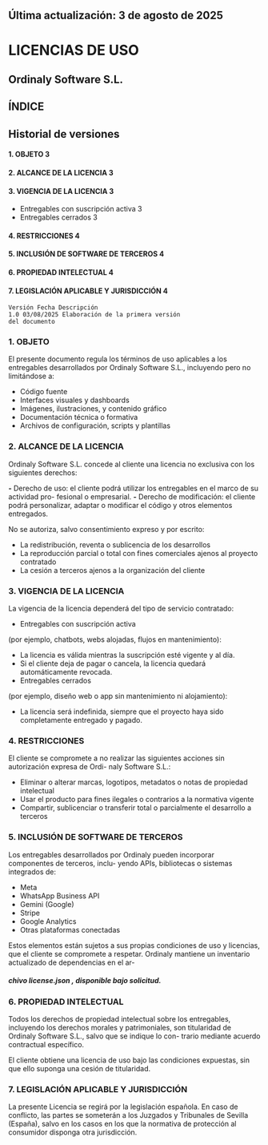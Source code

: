 ## Última actualización: 3 de agosto de 2025

# LICENCIAS DE USO

## Ordinaly Software S.L.


## ÍNDICE

## Historial de versiones

#### 1. OBJETO 3

#### 2. ALCANCE DE LA LICENCIA 3

#### 3. VIGENCIA DE LA LICENCIA 3

- Entregables con suscripción activa 3
- Entregables cerrados 3

#### 4. RESTRICCIONES 4

#### 5. INCLUSIÓN DE SOFTWARE DE TERCEROS 4

#### 6. PROPIEDAD INTELECTUAL 4

#### 7. LEGISLACIÓN APLICABLE Y JURISDICCIÓN 4

```
Versión Fecha Descripción
1.0 03/08/2025 Elaboración de la primera versión
del documento
```

### 1. OBJETO

El presente documento regula los términos de uso aplicables a los entregables desarrollados
por Ordinaly Software S.L., incluyendo pero no limitándose a:

- Código fuente
- Interfaces visuales y dashboards
- Imágenes, ilustraciones, y contenido gráfico
- Documentación técnica o formativa
- Archivos de configuración, scripts y plantillas

### 2. ALCANCE DE LA LICENCIA

Ordinaly Software S.L. concede al cliente una licencia no exclusiva con los siguientes derechos:

**-** Derecho de uso: el cliente podrá utilizar los entregables en el marco de su actividad pro-
    fesional o empresarial.
**-** Derecho de modificación: el cliente podrá personalizar, adaptar o modificar el código y
    otros elementos entregados.

No se autoriza, salvo consentimiento expreso y por escrito:

- La redistribución, reventa o sublicencia de los desarrollos
- La reproducción parcial o total con fines comerciales ajenos al proyecto contratado
- La cesión a terceros ajenos a la organización del cliente

### 3. VIGENCIA DE LA LICENCIA

La vigencia de la licencia dependerá del tipo de servicio contratado:

- Entregables con suscripción activa

(por ejemplo, chatbots, webs alojadas, flujos en mantenimiento):

- La licencia es válida mientras la suscripción esté vigente y al día.
- Si el cliente deja de pagar o cancela, la licencia quedará automáticamente revocada.
- Entregables cerrados

(por ejemplo, diseño web o app sin mantenimiento ni alojamiento):

- La licencia será indefinida, siempre que el proyecto haya sido completamente entregado
    y pagado.


### 4. RESTRICCIONES

El cliente se compromete a no realizar las siguientes acciones sin autorización expresa de Ordi-
naly Software S.L.:

- Eliminar o alterar marcas, logotipos, metadatos o notas de propiedad intelectual
- Usar el producto para fines ilegales o contrarios a la normativa vigente
- Compartir, sublicenciar o transferir total o parcialmente el desarrollo a terceros

### 5. INCLUSIÓN DE SOFTWARE DE TERCEROS

Los entregables desarrollados por Ordinaly pueden incorporar componentes de terceros, inclu-
yendo APIs, bibliotecas o sistemas integrados de:

- Meta
- WhatsApp Business API
- Gemini (Google)
- Stripe
- Google Analytics
- Otras plataformas conectadas

Estos elementos están sujetos a sus propias condiciones de uso y licencias, que el cliente se
compromete a respetar. Ordinaly mantiene un inventario actualizado de dependencias en el ar-

##### chivo license.json , disponible bajo solicitud.

### 6. PROPIEDAD INTELECTUAL

Todos los derechos de propiedad intelectual sobre los entregables, incluyendo los derechos
morales y patrimoniales, son titularidad de Ordinaly Software S.L., salvo que se indique lo con-
trario mediante acuerdo contractual específico.

El cliente obtiene una licencia de uso bajo las condiciones expuestas, sin que ello suponga una
cesión de titularidad.

### 7. LEGISLACIÓN APLICABLE Y JURISDICCIÓN

La presente Licencia se regirá por la legislación española. En caso de conflicto, las partes se
someterán a los Juzgados y Tribunales de Sevilla (España), salvo en los casos en los que la
normativa de protección al consumidor disponga otra jurisdicción.



